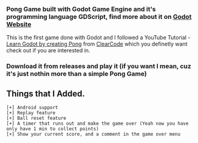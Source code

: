 ### Pong Game built with Godot Game Engine and it's programming language GDScript, find more about it on [Godot Website](https://godotengine.org/)
This is the first game done with Godot and I followed a YouTube Tutorial - [Learn Godot by creating Pong](https://www.youtube.com/watch?v=kr1BoEbuveI) from [ClearCode](https://www.youtube.com/channel/UCznj32AM2r98hZfTxrRo9bQ) which you definetly want check out if you are interested in.

### Download it from releases and play it (if you want I mean, cuz it's just nothin more than a simple Pong Game)

## Things that I Added.
``` 
[+] Android support
[+] Replay feature
[+] Ball reset feature
[+] A timer that runs out and make the game over (Yeah now you have only have 1 min to collect points)
[+] Show your current score, and a comment in the game over menu
```
